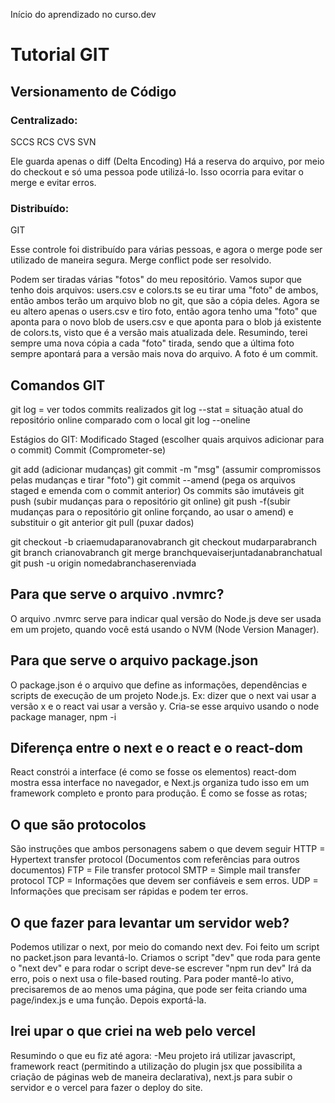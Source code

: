Início do aprendizado no curso.dev

# Tutorial GIT

## Versionamento de Código

### Centralizado:

SCCS
RCS
CVS
SVN

Ele guarda apenas o diff (Delta Encoding)
Há a reserva do arquivo, por meio do checkout e só uma pessoa pode utilizá-lo.
Isso ocorria para evitar o merge e evitar erros.

### Distribuído:

GIT

Esse controle foi distribuído para várias pessoas, e agora o merge pode ser utilizado de maneira segura.
Merge conflict pode ser resolvido.

Podem ser tiradas várias "fotos" do meu repositório.
Vamos supor que tenho dois arquivos: users.csv e colors.ts
se eu tirar uma "foto" de ambos, então ambos terão um arquivo blob no git, que são a cópia deles.
Agora se eu altero apenas o users.csv e tiro foto, então agora tenho uma "foto" que aponta para o novo blob de users.csv e que aponta para o blob já existente de colors.ts, visto que é a versão mais atualizada dele.
Resumindo, terei sempre uma nova cópia a cada "foto" tirada, sendo que a última foto sempre apontará para a versão mais nova do arquivo.
A foto é um commit.

## Comandos GIT

git log = ver todos commits realizados
git log --stat = situação atual do repositório online comparado com o local
git log --oneline

Estágios do GIT:
Modificado
Staged (escolher quais arquivos adicionar para o commit)
Commit (Comprometer-se)

git add (adicionar mudanças)
git commit -m "msg" (assumir compromissos pelas mudanças e tirar "foto")
git commit --amend (pega os arquivos staged e emenda com o commit anterior)
Os commits são imutáveis
git push (subir mudanças para o repositório git online)
git push -f(subir mudanças para o repositório git online forçando, ao usar o amend) e substituir o git anterior
git pull (puxar dados)

git checkout -b criaemudaparanovabranch
git checkout mudarparabranch
git branch crianovabranch
git merge branchquevaiserjuntadanabranchatual
git push -u origin nomedabranchaserenviada

## Para que serve o arquivo .nvmrc?

O arquivo .nvmrc serve para indicar qual versão do Node.js deve ser usada em um projeto, quando você está usando o NVM (Node Version Manager).

## Para que serve o arquivo package.json

O package.json é o arquivo que define as informações, dependências e scripts de execução de um projeto Node.js.
Ex: dizer que o next vai usar a versão x e o react vai usar a versão y.
Cria-se esse arquivo usando o node package manager, npm -i

## Diferença entre o next e o react e o react-dom

React constrói a interface (é como se fosse os elementos)
react-dom mostra essa interface no navegador,
e Next.js organiza tudo isso em um framework completo e pronto para produção. É como se fosse as rotas;

## O que são protocolos

São instruções que ambos personagens sabem o que devem seguir
HTTP = Hypertext transfer protocol (Documentos com referências para outros documentos)
FTP = File transfer protocol
SMTP = Simple mail transfer protocol
TCP = Informações que devem ser confiáveis e sem erros.
UDP = Informações que precisam ser rápidas e podem ter erros.

## O que fazer para levantar um servidor web?

Podemos utilizar o next, por meio do comando next dev. Foi feito um script no packet.json para levantá-lo.
Criamos o script "dev" que roda para gente o "next dev" e para rodar o script deve-se escrever "npm run dev"
Irá da erro, pois o next usa o file-based routing. Para poder mantê-lo ativo, precisaremos de ao menos uma página, que pode ser feita criando uma page/index.js e uma função. Depois exportá-la.

## Irei upar o que criei na web pelo vercel

Resumindo o que eu fiz até agora:
-Meu projeto irá utilizar javascript, framework react (permitindo a utilização do plugin jsx que possibilita a criação de páginas web de maneira declarativa), next.js para subir o servidor e o vercel para fazer o deploy do site.
